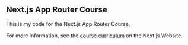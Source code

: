 ## Next.js App Router Course

This is my code for the Next.js App Router Course.

For more information, see the [course curriculum](https://nextjs.org/learn) on the Next.js Website.
